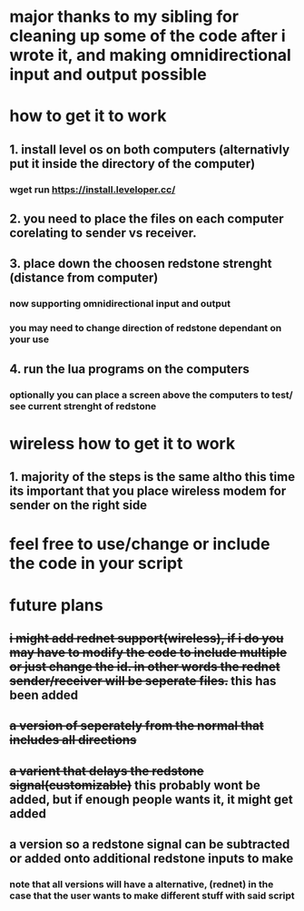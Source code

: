 # major thanks to my sibling for cleaning up some of the code after i wrote it, and making omnidirectional input and output possible

# how to get it to work 
## 1. install level os on both computers (alternativly put it inside the directory of the computer)
### wget run https://install.leveloper.cc/
## 2. you need to place the files on each computer corelating to sender vs receiver. 
## 3. place down the choosen redstone strenght (distance from computer)
### now supporting omnidirectional input and output
### you may need to change direction of redstone dependant on your use
## 4. run the lua programs on the computers
### optionally you can place a screen above the computers to test/ see current strenght of redstone

# wireless how to get it to work
## 1. majority of the steps is the same altho this time its important that you place wireless modem for sender on the right side

# feel free to use/change or include the code in your script

# future plans
## ~~i might add rednet support(wireless), if i do you may have to modify the code to include multiple or just change the id. in other words the rednet sender/receiver will be seperate files.~~ this has been added
## ~~a version of seperately from the normal that includes all directions~~
## ~~a varient that delays the redstone signal(customizable)~~ this probably wont be added, but if enough people wants it, it might get added 
## a version so a redstone signal can be subtracted or added onto additional redstone inputs to make
### note that all versions will have a alternative, (rednet) in the case that the user wants to make different stuff with said script

